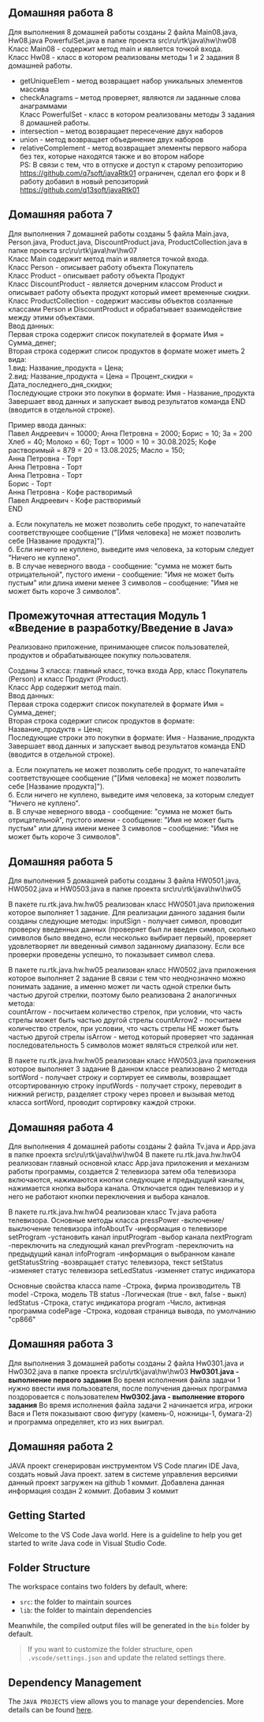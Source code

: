 ## Домашняя работа 8   
Для выполнения 8 домашней работы созданы 2 файла Main08.java, Hw08.java PowerfulSet.java в папке проекта src\ru\rtk\java\hw\hw08  
Класс Main08 - содержит метод main и является точкой входа.  
Класс Hw08 - класс в котором реализованы методы 1 и 2 задания 8 домашней работы.  
 * getUniqueElem - метод возвращает набор уникальных элементов массива  
 * checkAnagrams – метод проверяет, являются ли заданные слова анаграммами  
Класс PowerfulSet - класс в котором реализованы методы 3 задания 8 домашней работы.  
 * intersection – метод возвращает пересечение двух наборов  
 * union - метод возвращает объединение двух наборов  
 * relativeComplement -  метод возвращает элементы первого набора без тех, которые находятся также и во втором наборе   
PS: В связи с тем, что в отпуске и доступ к старому репозиторию https://github.com/q7soft/javaRtk01 ограничен, сделал его форк и 8 работу добавил в новый репозиторий https://github.com/q13soft/javaRtk01   


## Домашняя работа 7  
Для выполнения 7 домашней работы созданы 5 файла Main.java, Person.java, Product.java, DiscountProduct.java, ProductCollection.java в папке проекта src\ru\rtk\java\hw\hw07  
Класс Main содержит метод main и является точкой входа.    
Класс Person - описывает работу объекта Покупатель  
Класс Product -  описывает работу объекта Продукт  
Класс DiscountProduct - является дочерним классом Product и описывает работу объекта продукт который имеет временные скидки.  
Класс ProductCollection - содержит массивы объектов созланные классами Person и DiscountProduct и обрабатывает взаимодействие между этими объектами.  
Ввод данных:  
Первая строка содержит список покупателей в формате Имя = Сумма_денег;     
Вторая строка содержит список продуктов в формате может иметь 2 вида:  
  1.вид: Название_продукта = Цена;  
  2.вид: Название_продукта = Цена = Процент_скидки = Дата_последнего_дня_скидки;  
Последующие строки это покупки в формате: Имя - Название_продукта  
Завершает ввод данных и запускает вывод результатов команда END (вводится в отдельной строке).  
  
Пример ввода данных:  
Павел Андреевич = 10000; Анна Петровна = 2000; Борис = 10; За = 200  
Хлеб = 40; Молоко = 60; Торт = 1000 = 10 = 30.08.2025; Кофе растворимый = 879 = 20 = 13.08.2025; Масло = 150;  
Анна Петровна - Торт  
Анна Петровна - Торт  
Анна Петровна - Торт  
Борис - Торт  
Анна Петровна - Кофе растворимый  
Павел Андреевич - Кофе растворимый  
END  

а. Если покупатель не может позволить себе продукт, то напечатайте
соответствующее сообщение ("[Имя человека] не может позволить себе
[Название продукта]").  
б. Если ничего не куплено, выведите имя человека, за которым
следует "Ничего не куплено".  
в. В случае неверного ввода - сообщение: "сумма не может быть отрицательной", пустого имени - сообщение: "Имя не может быть пустым" или длина имени менее 3 символов – сообщение: "Имя не может быть короче 3 символов".  

## Промежуточная аттестация Модуль 1 «Введение в разработку/Введение в Java»

Реализовано приложение, принимающее список пользователей, продуктов и обрабатывающее покупку пользователя.  

Созданы 3 класса: главный класс, точка входа App, класс Покупатель (Person) и класс Продукт (Product).  
Класс App содержит метод main.  
Ввод данных:  
Первая строка содержит список покупателей в формате Имя = Сумма_денег;  
Вторая строка содержит список продуктов в формате: Название_продуктв = Цена;  
Последующие строки это покупки в формате: Имя - Название_продукта  
Завершает ввод данных и запускает вывод результатов команда END (вводится в отдельной строке).  

а. Если покупатель не может позволить себе продукт, то напечатайте
соответствующее сообщение ("[Имя человека] не может позволить себе
[Название продукта]").  
б. Если ничего не куплено, выведите имя человека, за которым
следует "Ничего не куплено".  
в. В случае неверного ввода - сообщение: "сумма не может быть отрицательной", пустого имени - сообщение: "Имя не может быть пустым" или длина имени менее 3 символов – сообщение: "Имя не может быть короче 3 символов".  


## Домашняя работа 5
Для выполнения 5 домашней работы созданы 3 файла HW0501.java, HW0502.java и HW0503.java в папке проекта src\ru\rtk\java\hw\hw05

В пакете ru.rtk.java.hw.hw05 реализован класс HW0501.java приложения которое выполняет 1 задание. Для реализации данного задания были созданы следующие методы:
inputSign - получает символ, проводит проверку введенных данных (проверяет был ли введен символ, сколько символов было введено, если несколько выбирает первый), проверяет удовлетворяет ли введенный символ заданному диапазону. Если все проверки проведены успешно, то показывает символ слева.

В пакете ru.rtk.java.hw.hw05 реализован класс HW0502.java приложения которое выполняет 2 задание
В связи с тем что неоднозначно можно понимать задание, а именно может ли часть одной стрелки быть частью другой стрелки, поэтому было реализована 2 аналогичных метода:  
countArrow  - посчитаем количество стрелок, при условии, что часть стрелы может быть частью другой стрелы
countArrow2  - посчитаем количество стрелок, при условии, что часть стрелы НЕ может быть частью другой стрелы
isArrow - метод который проверяет что заданная последовательность 5 символов может являться стрелкой или нет.

В пакете ru.rtk.java.hw.hw05 реализован класс HW0503.java приложения которое выполняет 3 задание
В данном классе реализовано 2 метода 
sortWord - получает строку и сортирует ее символы, возвращает отсортированную строку
inputWords - получает строку, переводит в нижний регистр, разделяет строку через провел и вызывая метод класса sortWord, проводит сортировку каждой строки. 

## Домашняя работа 4
Для выполнения 4 домашней работы созданы 2 файла Tv.java и App.java в папке проекта src\ru\rtk\java\hw\hw04
В пакете ru.rtk.java.hw.hw04 реализован главный основной класс App.java приложения и механизм работы программы, создается 2 телевизора затем оба телевизора включаются, нажимаются кнопки следующие и предыдущий каналы, нажимается кнопка выбора канала. Отключается один телевизор и у него не работают кнопки переключения и выбора каналов.

В пакете ru.rtk.java.hw.hw04 реализован класс  Tv.java работа телевизора.
Основные методы класса 
pressPower      -включение/выключение телевизора
infoAboutTv     -информация о телевизоре
setProgram      -установить канал
inputProgram    -выбор канала 
nextProgram     -переключить на следующий канал
prevProgram     -переключить на предыдущий канал
infoProgram     -информация о выбранном канале
getStatusString -возвращает статус телевизора, текст
setStatus       -изменяет статус телевизора
setLedStatus    -изменяет статус индикатора


Основные свойства класса 
name      -Строка, фирма производитель ТВ
model     -Строка, модель ТВ
status    -Логическая  (true - вкл, false - выкл)
ledStatus -Строка, статус индикатора 
program   -Число, активная программа 
codePage  -Строка, кодовая страница вывода, по умолчанию "cp866"


## Домашняя работа 3
Для выполнения 3 домашней работы созданы 2 файла Hw0301.java и Hw0302.java в папке проекта src\ru\rtk\java\hw\hw03
__Hw0301.java - выполнение первого задания__
Во время исполнения файла задачи 1 нужно ввести имя пользователя, после получения данных программа поздоровается с пользователем
__Hw0302.java - выполнение второго задания__
Во время исполнения файла задачи 2 начинается игра, игроки Вася и Петя показывают свою фигуру (камень-0, ножницы-1, бумага-2) и программа определяет, кто из них выиграл.

## Домашняя работа 2
JAVA проект сгенерирован инструментом VS Code плагин IDE Java, создать новый Java проект.
затем в системе управления версиями данный проект загружен на github 1 коммит.
Добавлена данная информация создан 2 коммит.
Добавим 3 коммит

## Getting Started

Welcome to the VS Code Java world. Here is a guideline to help you get started to write Java code in Visual Studio Code.

## Folder Structure

The workspace contains two folders by default, where:

- `src`: the folder to maintain sources
- `lib`: the folder to maintain dependencies

Meanwhile, the compiled output files will be generated in the `bin` folder by default.

> If you want to customize the folder structure, open `.vscode/settings.json` and update the related settings there.

## Dependency Management

The `JAVA PROJECTS` view allows you to manage your dependencies. More details can be found [here](https://github.com/microsoft/vscode-java-dependency#manage-dependencies).
